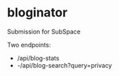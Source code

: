 # bloginator
Submission for SubSpace

Two endpoints: 
- /api/blog-stats
- -/api/blog-search?query=privacy

